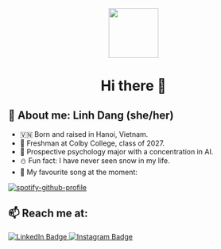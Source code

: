<div id="header" align="center">
  <img src="https://media.giphy.com/media/EauwThrXwq0EWngOcT/giphy.gif" width="100"/>
</div>

<div id="header" align="center">
  
  # Hi there 👋
</div>

## 📖 About me: Linh Dang (she/her)
- 🇻🇳 Born and raised in Hanoi, Vietnam.
- 🙋 Freshman at Colby College, class of 2027.
- 🧠 Prospective psychology major with a concentration in AI.
- ⛄️ Fun fact: I have never seen snow in my life.
- 🎤 My favourite song at the moment:
  
[![spotify-github-profile](https://spotify-github-profile.vercel.app/api/view?uid=euxgq6t7q7wnne3fu4h54a3cg&cover_image=true&theme=default&show_offline=false&background_color=121212&interchange=true)](https://github.com/kittinan/spotify-github-profile)

## 📫 Reach me at:
<div id="badges">
  <a href="https://www.linkedin.com/in/linhdang2208/">
    <img src="https://img.shields.io/badge/LinkedIn-blue?style=for-the-badge&logo=linkedin&logoColor=white" alt="LinkedIn Badge"/>
  </a>
  <a href="https://www.instagram.com/dklinh_2208/">
    <img src="https://img.shields.io/badge/Instagram-pink?style=for-the-badge&logo=instagram&logoColor=white" alt="Instagram Badge"/>
  </a>
</div>
